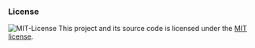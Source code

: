 ### License
![MIT-License](https://user-images.githubusercontent.com/33598841/110232216-1405cb00-7f4f-11eb-8a83-16ec807b28dd.png)
This project and its source code is licensed under the [MIT license](https://aallithioo.github.io/LICENSE.txt).
